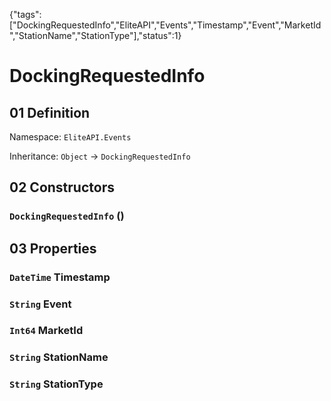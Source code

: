 {"tags":["DockingRequestedInfo","EliteAPI","Events","Timestamp","Event","MarketId","StationName","StationType"],"status":1}

# DockingRequestedInfo

## 01 Definition

Namespace: `EliteAPI.Events`

Inheritance: `Object` → `DockingRequestedInfo`

## 02 Constructors

### `DockingRequestedInfo` ()

## 03 Properties

### `DateTime` Timestamp

### `String` Event

### `Int64` MarketId

### `String` StationName

### `String` StationType

